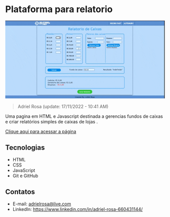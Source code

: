 # Plataforma para relatorio

![preview](./.github/preview.gif)

> Adriel Rosa (update: 17/11/2022 - 10:41 AM)

Uma pagina em HTML e Javascript destinada a gerencias fundos de caixas e criar relatórios simples de caixas de lojas .

[Clique aqui para acessar a página](https://adrielrosa2001.github.io/relatorios-caixas-webpage/) 

## Tecnologias

- HTML
- CSS
- JavaScript
- Git e GitHub

## Contatos

- E-mail: adrielrosa@live.com
- LinkedIn: https://www.linkedin.com/in/adriel-rosa-660431144/
